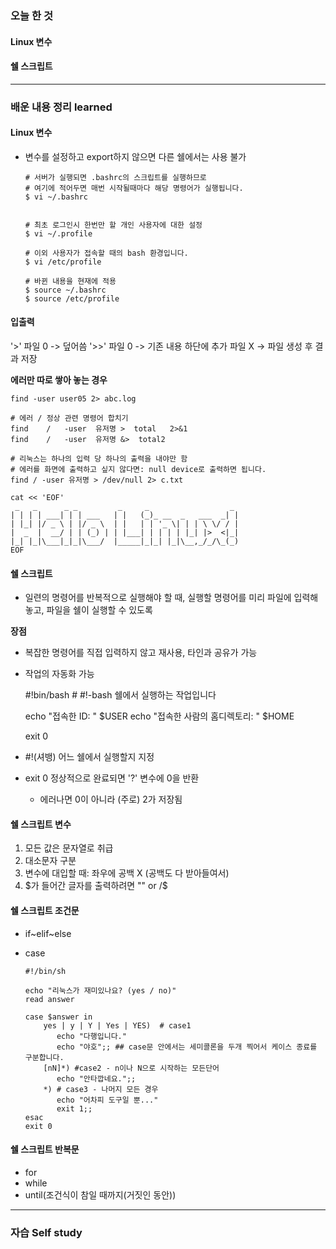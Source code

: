 ### 오늘 한 것

#### Linux 변수

#### 쉘 스크립트

  
***

### 배운 내용 정리 learned

#### Linux 변수

- 변수를 설정하고 export하지 않으면 다른 쉘에서는 사용 불가

      # 서버가 실행되면 .bashrc의 스크립트를 실행하므로 
      # 여기에 적어두면 매번 시작될때마다 해당 명령어가 실행됩니다.
      $ vi ~/.bashrc
      
      
      # 최초 로그인시 한번만 할 개인 사용자에 대한 설정
      $ vi ~/.profile
      
      # 이외 사용자가 접속할 때의 bash 환경입니다.
      $ vi /etc/profile
      
      # 바뀐 내용을 현재에 적용
      $ source ~/.bashrc
      $ source /etc/profile


#### 입출력

'>' 파일 0 -> 덮어씀
'>>' 파일 0 -> 기존 내용 하단에 추가
파일 X -> 파일 생성 후 결과 저장

**에러만 따로 쌓아 놓는 경우**

    find -user user05 2> abc.log
    
    # 에러 / 정상 관련 명령어 합치기
    find    /   -user  유저명 >  total   2>&1 
    find    /   -user  유저명 &>  total2
    
    # 리눅스는 하나의 입력 당 하나의 출력을 내야만 함
    # 에러를 화면에 출력하고 싶지 않다면: null device로 출력하면 됩니다. 
    find / -user 유저명 > /dev/null 2> c.txt
    
    cat << 'EOF'
     _   _      _ _         _     _                  _ 
    | | | | ___| | | ___   | |   (_)_ __  _   ___  _| |
    | |_| |/ _ \ | |/ _ \  | |   | | '_ \| | | \ \/ / |
    |  _  |  __/ | | (_) | | |___| | | | | |_| |>  <|_|
    |_| |_|\___|_|_|\___/  |_____|_|_| |_|\__,_/_/\_(_)
    EOF


#### 쉘 스크립트

- 일련의 명령어를 반복적으로 실행해야 할 때, 실행할 명령어를 미리 파일에 입력해 놓고, 파일을 쉘이 실행할 수 있도록

**장점**

- 복잡한 명령어를 직접 입력하지 않고 재사용, 타인과 공유가 가능
- 작업의 자동화 가능

    #!bin/bash # #!-bash 쉘에서 실행하는 작업입니다
    
    echo "접속한 ID: " $USER
    echo "접속한 사람의 홈디렉토리: " $HOME
    
    exit 0

- #!(셔뱅) 어느 쉘에서 실행할지 지정
- exit 0 정상적으로 완료되면 '?' 변수에 0을 반환
    - 에러나면 0이 아니라 (주로) 2가 저장됨


#### 쉘 스크립트 변수

1. 모든 값은 문자열로 취급
2. 대소문자 구분
3. 변수에 대입할 때: 좌우에 공백 X (공백도 다 받아들여서)
4. $가 들어간 글자를 출력하려면 "" or /$

#### 쉘 스크립트 조건문

- if~elif~else
- case

      #!/bin/sh
      
      echo "리눅스가 재미있나요? (yes / no)"
      read answer
      
      case $answer in
          yes | y | Y | Yes | YES)  # case1
             echo "다행입니다."
             echo "야호";; ## case문 안에서는 세미콜론을 두개 찍어서 케이스 종료를 구분합니다.
          [nN]*) #case2 - n이나 N으로 시작하는 모든단어
             echo "안타깝네요.";;
          *) # case3 - 나머지 모든 경우
             echo "어차피 도구일 뿐..."
             exit 1;;
      esac
      exit 0


#### 쉘 스크립트 반복문

- for
- while
- until(조건식이 참일 때까지(거짓인 동안))


***

### 자습 Self study
